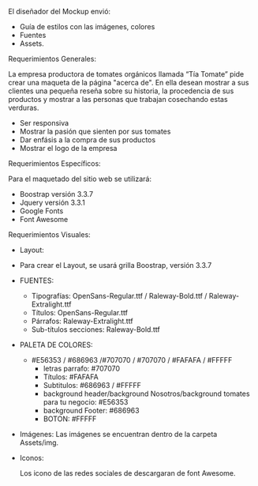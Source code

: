 
El diseñador del Mockup envió:

- Guía de estilos con las imágenes, colores
- Fuentes
- Assets.


Requerimientos Generales:

La empresa productora de tomates orgánicos llamada “Tía Tomate” pide crear una maqueta de la página "acerca de". En ella desean mostrar a sus clientes una pequeña reseña sobre su historia, la procedencia de sus productos y mostrar a las personas que trabajan cosechando estas verduras.

- Ser responsiva
- Mostrar la pasión que sienten por sus tomates
- Dar enfásis a la compra de sus productos
- Mostrar el logo de la empresa


Requerimientos Específicos:

Para el maquetado del sitio web se utilizará:
-	Boostrap versión 3.3.7
-	Jquery versión 3.3.1
-	Google Fonts
- Font Awesome

Requerimientos Visuales:

  - Layout:
   -  Para crear el Layout, se usará grilla Boostrap, versión 3.3.7

  - FUENTES:
    -	Tipografías: OpenSans-Regular.ttf / Raleway-Bold.ttf / Raleway-Extralight.ttf
    -	Títulos: OpenSans-Regular.ttf
    -	Párrafos: Raleway-Extralight.ttf
    -	Sub-títulos secciones: Raleway-Bold.ttf

  -	PALETA DE COLORES:
    - #E56353 / #686963 /#707070 / #707070 / #FAFAFA / #FFFFF
      - letras parrafo: #707070
      - Títulos:  #FAFAFA
      - Subtitulos: #686963 / #FFFFF
      - background header/background Nosotros/background tomates para tu negocio: #E56353
      - background Footer:  #686963
      - BOTON: #FFFFF

  - Imágenes:
     Las imágenes se encuentran dentro de la carpeta Assets/img.

  - Iconos:

    Los icono de las redes sociales de descargaran de font Awesome.
